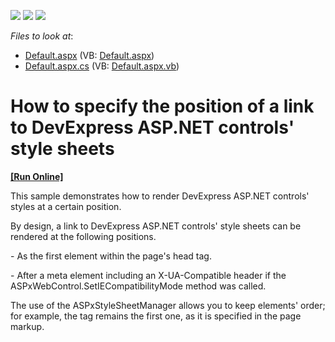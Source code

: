 <!-- default badges list -->
![](https://img.shields.io/endpoint?url=https://codecentral.devexpress.com/api/v1/VersionRange/128565318/13.1.4%2B)
[![](https://img.shields.io/badge/Open_in_DevExpress_Support_Center-FF7200?style=flat-square&logo=DevExpress&logoColor=white)](https://supportcenter.devexpress.com/ticket/details/E4678)
[![](https://img.shields.io/badge/📖_How_to_use_DevExpress_Examples-e9f6fc?style=flat-square)](https://docs.devexpress.com/GeneralInformation/403183)
<!-- default badges end -->
<!-- default file list -->
*Files to look at*:

* [Default.aspx](./CS/WebSite/Default.aspx) (VB: [Default.aspx](./VB/WebSite/Default.aspx))
* [Default.aspx.cs](./CS/WebSite/Default.aspx.cs) (VB: [Default.aspx.vb](./VB/WebSite/Default.aspx.vb))
<!-- default file list end -->
# How to specify the position of a link to DevExpress ASP.NET controls' style sheets
<!-- run online -->
**[[Run Online]](https://codecentral.devexpress.com/e4678/)**
<!-- run online end -->


<p>This sample demonstrates how to render DevExpress ASP.NET controls' styles at a certain position. </p><p>By design, a link to DevExpress ASP.NET controls' style sheets can be rendered at the following positions.</p><p>- As the first element within the page's head tag.</p><p>- After a meta element including an X-UA-Compatible header if the ASPxWebControl.SetIECompatibilityMode method was called. </p><p>The use of the ASPxStyleSheetManager allows you to keep elements' order; for example, the <meta> tag remains the first one, as it is specified in the page markup.</p>

<br/>


